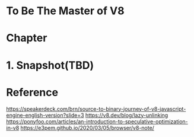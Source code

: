 To Be The Master of V8
=============

Chapter
=============
# 1. Snapshot(TBD)


Reference
=============
https://speakerdeck.com/brn/source-to-binary-journey-of-v8-javascript-engine-english-version?slide=3
https://v8.dev/blog/lazy-unlinking
https://ponyfoo.com/articles/an-introduction-to-speculative-optimization-in-v8
https://e3pem.github.io/2020/03/05/browser/v8-note/
